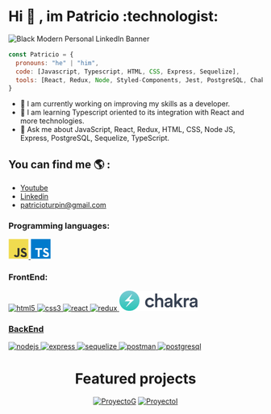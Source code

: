 <h1> Hi 👋 , im Patricio :technologist: </h1>

![Black Modern Personal LinkedIn Banner](https://user-images.githubusercontent.com/96635422/177412877-7cf3c86e-0e95-47db-8262-23a9c4f82163.png)
  
```js
const Patricio = {
  pronouns: "he" | "him",
  code: [Javascript, Typescript, HTML, CSS, Express, Sequelize],
  tools: [React, Redux, Node, Styled-Components, Jest, PostgreSQL, ChakraUI]
}
```


- 🔭 I am currently working on improving my skills as a developer.
- 🌱 I am learning Typescript oriented to its integration with React and more technologies.
- 💬 Ask me about JavaScript, React, Redux, HTML, CSS, Node JS, Express, PostgreSQL, Sequelize, TypeScript.
## You can find me :earth_americas: :
- [Youtube](https://www.youtube.com/channel/UCvFCEW3JawOK_pUVt6SmL7Q)
- [Linkedin](https://www.linkedin.com/in/patricio-turpin-263512196)
- patricioturpin@gmail.com




<h3 align="left">Programming languages:</h3>
<p align="left"> 
<a href="https://developer.mozilla.org/en-US/docs/Web/JavaScript" target="_blank" rel="noreferrer"> <img src="https://raw.githubusercontent.com/devicons/devicon/master/icons/javascript/javascript-original.svg" alt="javascript" width="40" height="40"/> </a>
<a href="https://www.typescriptlang.org/" target="_blank" rel="noreferrer"> <img src="https://raw.githubusercontent.com/devicons/devicon/master/icons/typescript/typescript-original.svg" alt="typescript" width="40" height="40"/> </a>

<h3 align="left">FrontEnd:</h3>
<p align="left">
<a href="https://www.w3.org/html/" target="_blank"> <img src="https://upload.wikimedia.org/wikipedia/commons/thumb/3/38/HTML5_Badge.svg/600px-HTML5_Badge.svg.png" alt="html5" width="40" height="40"/> </a>
<a href="https://www.w3schools.com/css/" target="_blank"> <img src="https://cdn4.iconfinder.com/data/icons/social-media-logos-6/512/121-css3-512.png" alt="css3" width="40" height="40"/> </a> 
<a href="https://reactjs.org/" target="_blank"> <img src="https://seeklogo.com/images/R/react-logo-7B3CE81517-seeklogo.com.png" alt="react" width="40" height="40"/> </a> 
<a href="https://redux.js.org" target="_blank"> <img src="https://seeklogo.com/images/R/redux-logo-9CA6836C12-seeklogo.com.png" alt="redux" width="40" height="40"/> </a> 
<a href="https://chakra-ui.com/">
<img src="https://raw.githubusercontent.com/chakra-ui/chakra-ui/main/logo/logo-colored@2x.png?raw=true" alt="Chakra logo" height="40" />
</p>

<h3 align="left">BackEnd</h3>
<p align="left"> 
<a href="https://nodejs.org" target="_blank"> <img src="https://cdn.pixabay.com/photo/2015/04/23/17/41/node-js-736399_960_720.png" alt="nodejs" height="40"/> </a> 
<a href="https://expressjs.com" target="_blank"> <img src="https://i.cloudup.com/zfY6lL7eFa-3000x3000.png" alt="express" height="40"/> </a> 
<a href="https://sequelize.org/" target="_blank" rel="noreferrer"> <img src="https://seeklogo.com/images/S/sequelize-logo-9A5075DB9F-seeklogo.com.png" alt="sequelize" width="40" height="40"/> </a>
<a href="https://postman.com" target="_blank"> <img src="https://www.vectorlogo.zone/logos/getpostman/getpostman-icon.svg" alt="postman" width="40" height="40"/> </a> 
<a href="https://www.postgresql.org" target="_blank"> <img src="https://upload.wikimedia.org/wikipedia/commons/thumb/2/29/Postgresql_elephant.svg/1200px-Postgresql_elephant.svg.png" alt="postgresql" width="40" height="40"/> </a>

<br/>
  
<h1 align="center" >Featured projects</h1>
<div align="center">
<a href="https://e-commerce-pf.vercel.app/" rel="nofollow"><img src="https://user-images.githubusercontent.com/96635422/177418972-cfaf5746-3c3c-4b13-80b6-df43a58a27ca.png" alt="ProyectoG" width="400px"></a>
<a href="https://videogames-app-sigma.vercel.app/" rel="nofollow"><img src="https://user-images.githubusercontent.com/96635422/177419009-13f3b5b8-3415-4e26-a979-83c57ca64d64.png" alt="ProyectoI" width="400px"></a>



